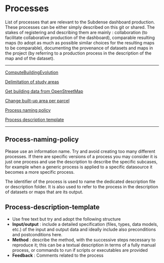 # Processes

List of processes that are relevant to the Subdense dashboard production. These processes can be either simply described on this git or shared. The stakes of registering and describing them are mainly : collaboration (to facilitate collaborative production of the dashboard), comparable resulting maps (to adopt as much as possible similar choices for the resulting maps to be comparable), documenting the provenance of datasets and maps in the project (by referring to a production process in the description of the map and of the dataset). 


*******
 [ComputeBuildingEvolution](./ComputeBuildingEvolution)
 
 [Delimitation of study areas](./DemliminateStudyArea)
 
 [Get building data from OpenStreetMap](./GetOpenStreetMapBuildingData)
 
 [Change built-up area per parcel](./Change_builtup_area)

 [Process naming policy](#Process-naming-policy)
 
 [Process description template](#Dataset-description-template)
*******

## Process-naming-policy
Please use an information name. Try and avoid creating too many different processes. If there are specific versions of a process you may consider it is just one process and use the description to describe the specific subcases, for example when a generic process is applied to a specific datasource it becomes a more specific process. 
    
The identifier of the process is used to name the dedicated description file or description folder. It is also used to refer to the process in the description of datasets or maps that are its output. 
    
## Process-description-template
* Use free text but try and adopt the following structure
* **Input/output** : include a detailed specification (files, types, data models, etc.) of the input and output data and ideally include also preconditions and postconditions here. 
* **Method** : describe the method, with the successive steps necessary to reproduce it; this can be a textual description in terms of a fully manual process, or commands to run if scripts or executables are provided
* **Feedback** : Comments related to the process
